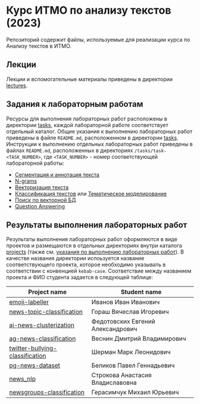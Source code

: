﻿# Курс ИТМО по анализу текстов (2023)

Репозиторий содержит файлы, используемые для реализации курса по Анализу текстов в ИТМО.

## Лекции

Лекции и вспомогательные материалы приведены в директории [lectures](/lectures).

## Задания к лабораторным работам

Ресурсы для выполнения лабораторных работ расположены в директории [tasks](/tasks), каждой лабораторной работе соответствует отдельный каталог. Общие указания к выполнению лабораторных работ приведены в файле `README.md`, расположенном в директории [tasks](/tasks). Инструкции к выполнению отдельных лабораторных работ приведены в файлах `README.md`, расположенных в директориях `/tasks/task-<TASK_NUMBER>`, где `<TASK_NUMBER>` - номер соответствующей лабораторной работы:

- [Сегментация и аннотация текста](/tasks/task-01/README.md)
- [N-grams](/tasks/task-02/README.md)
- [Векторизация текста](/tasks/task-03/README.md)
- [Классификация текстов](/tasks/task-04.1/README.md) или [Тематическое моделирование](/tasks/task-04.2/README.md)
- [Поиск по векторной БД](/tasks/task-05/README.md)
- [Question Answering](/tasks/task-06/README.md)


## Результаты выполнения лабораторных работ

Результаты выполнения лабораторных работ оформляются в виде проектов и размещаются в отдельных директориях внутри каталога [projects](/projects) (также см. [указания по выполнению лабораторных работ](/tasks/README.md)). В качестве названия директории испоьзуется название соответствующего проекта, которое необходимо указывать в соответствии с конвенцией `kebab-case`. Соответствие между названием проекта и ФИО студента задается в следующей таблице:

| Project name | Student name |
| --- | --- |
| [emoji-labeller](/projects/emoji-labeller) | Иванов Иван Иванович |
| [news-topic-classification](/projects/news-topic-classification) | Гораш Вячеслав Игоревич |
| [aj-news-clusterization](/projects/aj-news-clusterization) | Федотовских Евгений Александрович |
| [ag-news-classification](/projects/ag-news-classification) | Веснин Дмитрий Владимирович |
| [twitter-bullying-classification](/projects/twitter-bullying-classification) | Шерман Марк Леонидович |
| [pg-news-dataset](/projects/pg-news-dataset) | Беликов Павел Геннадьевич |
| [news_nlp](/projects/news_nlp) | Строкова Анастасия Владиславовна |
| [newsgroups-classification](/projects/newsgroups-classification) | Герасимчук Михаил Юрьевич |